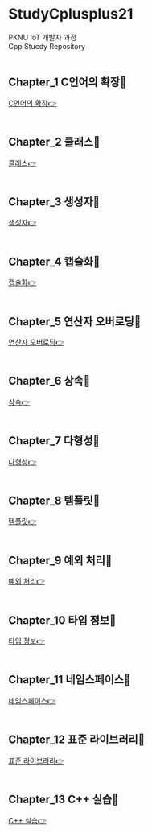 # StudyCplusplus21
PKNU IoT 개발자 과정   
Cpp Stucdy Repository
<br>
<br>

## Chapter_1 C언어의 확장🎯

[C언어의 확장👉](https://github.com/HongryeolSeong/StudyC21/tree/main/01test "Chapter1")
<br>
<br>

## Chapter_2 클래스🎯

[클래스👉](https://github.com/HongryeolSeong/StudyC21/tree/main/02Chaapter "Chapter2")
<br>
<br>

## Chapter_3 생성자🎯

[생성자👉](https://github.com/HongryeolSeong/StudyC21/tree/main/03Chapter "Chapter3")
<br>
<br>

## Chapter_4 캡슐화🎯

[캡슐화👉](https://github.com/HongryeolSeong/StudyC21/tree/main/04Chapter "Chapter4")
<br>
<br>

## Chapter_5 연산자 오버로딩🎯

[연산자 오버로딩👉](https://github.com/HongryeolSeong/StudyC21/tree/main/05Chapter "Chapter5")
<br>
<br>

## Chapter_6 상속🎯

[상속👉](https://github.com/HongryeolSeong/StudyC21/tree/main/06Chapter "Chapter6")
<br>
<br>

## Chapter_7 다형성🎯

[다형성👉](https://github.com/HongryeolSeong/StudyC21/tree/main/07Chapter "Chapter7")
<br>
<br>

## Chapter_8 템플릿🎯

[템플릿👉](https://github.com/HongryeolSeong/StudyC21/tree/main/08Chapter "Chapter8")
<br>
<br>

## Chapter_9 예외 처리🎯

[예외 처리👉](https://github.com/HongryeolSeong/StudyC21/tree/main/09Chapter "Chapter9")
<br>
<br>

## Chapter_10 타입 정보🎯

[타입 정보👉](https://github.com/HongryeolSeong/StudyC21/tree/main/10Chapter "Chapter10")
<br>
<br>

## Chapter_11 네임스페이스🎯

[네임스페이스👉](https://github.com/HongryeolSeong/StudyC21/tree/main/11Chapter "Chapter11")
<br>
<br>

## Chapter_12 표준 라이브러리🎯

[표준 라이브러리👉](https://github.com/HongryeolSeong/StudyC21/tree/main/12Chapter "Chapter12")
<br>
<br>

## Chapter_13 C++ 실습🎯

[C++ 실습👉](https://github.com/HongryeolSeong/StudyC21/tree/main/13Chapter "Chapter13")
<br>
<br>
